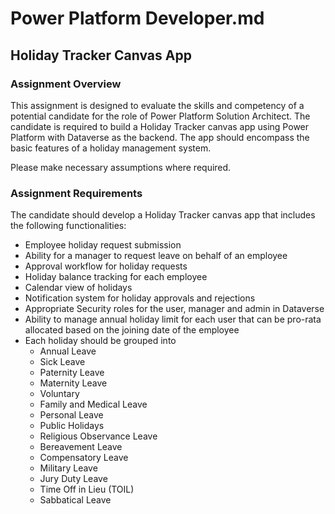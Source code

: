 # Power Platform Developer.md

## Holiday Tracker Canvas App

### Assignment Overview

This assignment is designed to evaluate the skills and competency of a potential candidate for the role of Power Platform Solution Architect. The candidate is required to build a Holiday Tracker canvas app using Power Platform with Dataverse as the backend. The app should encompass the basic features of a holiday management system.

Please make necessary assumptions where required.

### Assignment Requirements

The candidate should develop a Holiday Tracker canvas app that includes the following functionalities:

- Employee holiday request submission
- Ability for a manager to request leave on behalf of an employee
- Approval workflow for holiday requests
- Holiday balance tracking for each employee
- Calendar view of holidays
- Notification system for holiday approvals and rejections
- Appropriate Security roles for the user, manager and admin in Dataverse
- Ability to manage annual holiday limit for each user that can be pro-rata allocated based on the joining date of the employee
- Each holiday should be grouped into
  - Annual Leave
  - Sick Leave
  - Paternity Leave
  - Maternity Leave
  - Voluntary
  - Family and Medical Leave
  - Personal Leave
  - Public Holidays
  - Religious Observance Leave
  - Bereavement Leave
  - Compensatory Leave
  - Military Leave
  - Jury Duty Leave
  - Time Off in Lieu (TOIL)
  - Sabbatical Leave
